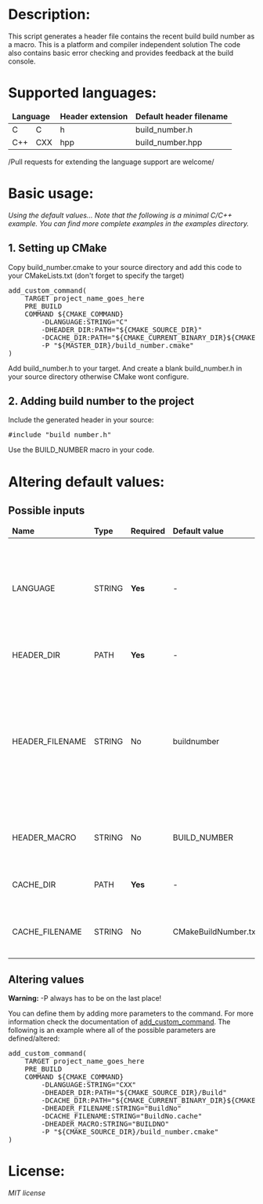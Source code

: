 <h1>Description:</h1>
This script generates a header file contains the recent build build number as a macro. This is a platform and compiler independent solution The code also contains basic error checking and provides feedback at the build console.

<h1>Supported languages:</h1>
<table>
	<thead>
		<tr>
			<td colspan=2><b>Language</b></td>
			<td><b>Header extension</b></td>
			<td><b>Default header filename</b></td>
		</tr>
	</thead>
	<tr><td>C</td><td>C</td><td>h</td><td>build_number.h</td></tr>
	<tr><td>C++</td><td>CXX</td><td>hpp</td><td>build_number.hpp</td></tr>
</table>
/Pull requests for extending the language support are welcome/

<h1>Basic usage:</h1>
<i>Using the default values...
Note that the following is a minimal C/C++ example. You can find more complete examples in the examples directory.</i>
<h2>1. Setting up CMake</h2>
Copy build_number.cmake to your source directory and add this code to your CMakeLists.txt
(don't forget to specify the target)
<pre>add_custom_command(
	TARGET project_name_goes_here
	PRE_BUILD
	COMMAND ${CMAKE_COMMAND}
		-DLANGUAGE:STRING="C"
		-DHEADER_DIR:PATH="${CMAKE_SOURCE_DIR}"
		-DCACHE_DIR:PATH="${CMAKE_CURRENT_BINARY_DIR}${CMAKE_FILES_DIRECTORY}"
		-P "${MASTER_DIR}/build_number.cmake"
)</pre>
Add build_number.h to your target. And create a blank build_number.h in your source directory otherwise CMake wont configure.
<h2>2. Adding build number to the project</h2>
Include the generated header in your source:
<pre>#include "build_number.h"</pre>
Use the BUILD_NUMBER macro in your code.
<h1>Altering default values:</h1>
<h2>Possible inputs</h2>
<table>
	<thead>
		<tr>
		<td><b>Name</b></td><td><b>Type</b></td><td><b>Required</b></td><td><b>Default value</b></td><td><b>Description</b></td>
		</tr>
	</thead>
	<tr><td>LANGUAGE</td><td>STRING</td><td><b>Yes</b></td><td>-</td><td>Defines the used language. (This information is used to determine the header's extension.)</td></tr>
	<tr><td>HEADER_DIR</td><td>PATH</td><td><b>Yes</b></td><td>-</td><td>Specifies a path for the header.</td></tr>
	<tr><td>HEADER_FILENAME</td><td>STRING</td><td>No</td><td>buildnumber</td><td>Alters the default filename for the header.<br>The extension depends on the determined language. No extension needed here.</td></tr>
	<tr><td>HEADER_MACRO</td><td>STRING</td><td>No</td><td>BUILD_NUMBER</td><td>Alters the default macro's name in the header.</td></tr>
	<tr><td>CACHE_DIR</td><td>PATH</td><td><b>Yes</b></td><td>-</td><td>Specifies the path for the cache file.</td></tr>
	<tr><td>CACHE_FILENAME</td><td>STRING</td><td>No</td><td>CMakeBuildNumber.txt</td><td>Alters the default filename for the cache file.</td></tr>
</table>

<h2>Altering values</h2>
<b>Warning:</b> -P always has to be on the last place!

You can define them by adding more parameters to the command. For more information check the documentation of <a href="https://cmake.org/cmake/help/v3.2/command/add_custom_command.html">add_custom_command</a>.
The following is an example where all of the possible parameters are defined/altered:
<pre>add_custom_command(
	TARGET project_name_goes_here
	PRE_BUILD
	COMMAND ${CMAKE_COMMAND}
		-DLANGUAGE:STRING="CXX"
		-DHEADER_DIR:PATH="${CMAKE_SOURCE_DIR}/Build"
		-DCACHE_DIR:PATH="${CMAKE_CURRENT_BINARY_DIR}${CMAKE_FILES_DIRECTORY}/Caches"
		-DHEADER_FILENAME:STRING="BuildNo"
		-DCACHE_FILENAME:STRING="BuildNo.cache"
		-DHEADER_MACRO:STRING="BUILDNO"
		-P "${CMAKE_SOURCE_DIR}/build_number.cmake"
)</pre>

<h1>License:</h1>
<i>MIT license</i>
